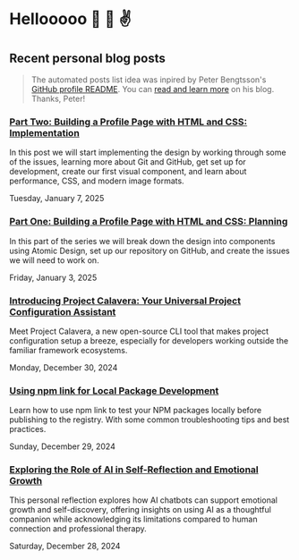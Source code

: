 # Hellooooo 👋 🤘 ✌️

## Recent personal blog posts

> The automated posts list idea was inpired by Peter Bengtsson's [GitHub profile README](https://github.com/peterbe/peterbe).
> You can [read and learn more](https://www.peterbe.com/plog/index-of-blog-posts-github-profile-page) on his blog. Thanks, Peter!

<!-- blog posts -->
### [Part Two: Building a Profile Page with HTML and CSS: Implementation](https://schalkneethling.com/posts/build-a-profile-page-html-css-part2-impl/)

In this post we will start implementing the design by working through some of the issues, learning more about Git and GitHub, get set up for development, create our first visual component, and learn about performance, CSS, and modern image formats.

Tuesday, January 7, 2025

### [Part One: Building a Profile Page with HTML and CSS: Planning](https://schalkneethling.com/posts/build-a-profile-page-html-css-planning/)

In this part of the series we will break down the design into components using Atomic Design, set up our repository on GitHub, and create the issues we will need to work on.

Friday, January 3, 2025

### [Introducing Project Calavera: Your Universal Project Configuration Assistant](https://schalkneethling.com/posts/introducing-project-calavera-your-universal-project-configuration-assistant/)

Meet Project Calavera, a new open-source CLI tool that makes project configuration setup a breeze, especially for developers working outside the familiar framework ecosystems.

Monday, December 30, 2024

### [Using npm link for Local Package Development](https://schalkneethling.com/posts/using-npm-link-for-local-package-development/)

Learn how to use npm link to test your NPM packages locally before publishing to the registry. With some common troubleshooting tips and best practices.

Sunday, December 29, 2024

### [Exploring the Role of AI in Self-Reflection and Emotional Growth](https://schalkneethling.com/posts/exploring-the-role-of-ai-in-self-reflection-and-emotional-growth/)

This personal reflection explores how AI chatbots can support emotional growth and self-discovery, offering insights on using AI as a thoughtful companion while acknowledging its limitations compared to human connection and professional therapy.

Saturday, December 28, 2024
<!-- /blog posts -->

<!--
**schalkneethling/schalkneethling** is a ✨ _special_ ✨ repository because its `README.md` (this file) appears on your GitHub profile.

Here are some ideas to get you started:

- 🔭 I’m currently working on ...
- 🌱 I’m currently learning ...
- 👯 I’m looking to collaborate on ...
- 🤔 I’m looking for help with ...
- 💬 Ask me about ...
- 📫 How to reach me: ...
- 😄 Pronouns: ...
- ⚡ Fun fact: ...
-->
